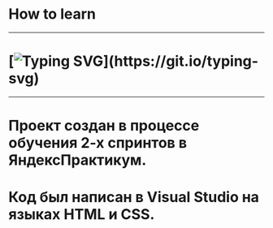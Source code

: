 # How to learn
--------------
# [![Typing SVG](https://readme-typing-svg.herokuapp.com?font=Fira+Code&weight=200&size=11&pause=1000&color=1BF712&background=000000&width=435&lines=%D0%9F%D1%80%D0%B8%D0%B2%D0%B5%D1%82%2C+%D1%8D%D1%82%D0%BE+%D0%BF%D1%80%D0%BE%D1%81%D1%82%D0%BE+%D0%BC%D0%BE%D0%B9+%D0%BF%D0%B5%D1%80%D0%B2%D1%8B%D0%B9+%D0%B3%D0%BE%D1%82%D0%BE%D0%B2%D1%8B%D0%B9+%D0%BF%D1%80%D0%BE%D0%B5%D0%BA%D1%82+%D0%BD%D0%B0+yandexPracticum!)](https://git.io/typing-svg)
--------------
# Проект создан в процессе обучения 2-х спринтов в ЯндексПрактикум.
# Код был написан в Visual Studio на языках HTML и CSS.